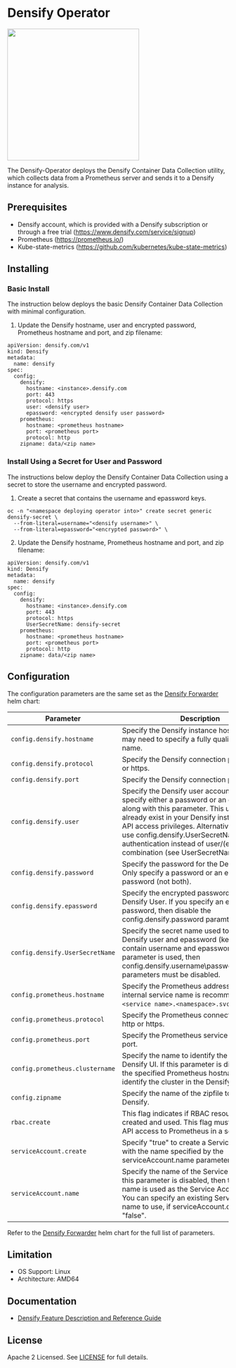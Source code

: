 # Densify Operator

<img src="https://www.densify.com/wp-content/uploads/densify.png" width="300">

The Densify-Operator deploys the Densify Container Data Collection utility, which collects data from a Prometheus server and sends it to a Densify instance for analysis. 

## Prerequisites

- Densify account, which is provided with a Densify subscription or through a free trial (https://www.densify.com/service/signup)
- Prometheus (https://prometheus.io/)
- Kube-state-metrics (https://github.com/kubernetes/kube-state-metrics)

## Installing

### Basic Install
The instruction below deploys the basic Densify Container Data Collection with minimal configuration.

1. Update the Densify hostname, user and encrypted password, Prometheus hostname and port, and zip filename:
```
apiVersion: densify.com/v1
kind: Densify
metadata:
  name: densify
spec:
  config:
    densify:
      hostname: <instance>.densify.com
      port: 443
      protocol: https
      user: <densify user>
      epassword: <encrypted densify user password>
    prometheus:
      hostname: <prometheus hostname>
      port: <prometheus port>
      protocol: http
    zipname: data/<zip name>
```

### Install Using a Secret for User and Password
The instructions below deploy the Densify Container Data Collection using a secret to store the username and encrypted password.

1. Create a secret that contains the username and epassword keys.
```
oc -n "<namespace deploying operator into>" create secret generic densify-secret \
  --from-literal=username="<densify username>" \
  --from-literal=epassword="<encrypted password>" \
```

2. Update the Densify hostname, Prometheus hostname and port, and zip filename:
```
apiVersion: densify.com/v1
kind: Densify
metadata:
  name: densify
spec:
  config:
    densify:
      hostname: <instance>.densify.com
      port: 443
      protocol: https
      UserSecretName: densify-secret
    prometheus:
      hostname: <prometheus hostname>
      port: <prometheus port>
      protocol: http
    zipname: data/<zip name>
```
## Configuration
 
The configuration parameters are the same set as the [Densify Forwarder](https://github.com/densify-dev/helm-charts/tree/master/charts/container-optimization-data-forwarder#configuration) helm chart:

| Parameter        | Description           | Default |
| ------------- |-------------|--------|
| `config.densify.hostname` | Specify the Densify instance hostname. You may need to specify a fully qualified domain name. | `<instance>.densify.com` |
| `config.densify.protocol` | Specify the Densify connection protocol: http or https. | `<http/https>` |
| `config.densify.port` | Specify the Densify connection port number. | `443` |
| `config.densify.user` | Specify the Densify user account. You must specify either a password or an epassword along with this parameter. This user must already exist in your Densify instance and have API access privileges. Alternatively, you can use config.densify.UserSecretName for authentication instead of user/(e)password combination (see UserSecretName below). | `nil` |
| `config.densify.password` | Specify the password for the Densify user. Only specify a password or an encrypted password (not both). | `nil` |
| `config.densify.epassword` | Specify the encrypted password for the Densify User. If you specify an encrypted password, then disable the config.densify.password paramter. | `nil` |
| `config.densify.UserSecretName` | Specify the secret name used to store the Densify user and epassword (keys must contain username and epassword). If this parameter is used, then config.densify.username\password\epassword parameters must be disabled. | `nil` |
| `config.prometheus.hostname` | Specify the Prometheus address. Using the internal service name is recommended (i.e. `<service name>.<namespace>.svc`). | `nil` |
| `config.prometheus.protocol` | Specify the Prometheus connection protocol: http or https. | `<http/https>` |
| `config.prometheus.port` | Specify the Prometheus service connection port. | `9090` |
| `config.prometheus.clustername` | Specify the name to identify the cluster in the Densify UI. If this parameter is disabled, then the specified Prometheus hostname is used to identify the cluster in the Densify UI. | `nil` |
| `config.zipname` | Specify the name of the zipfile to send to Densify. | `data/nil` |
| `rbac.create` | This flag indicates if RBAC resources are created and used. This flag must be "true" for API access to Prometheus in a secured cluster. | `true` |
| `serviceAccount.create` | Specify "true" to create a Service Account with the name specified by the serviceAccount.name parameter (see below). | `true` |
| `serviceAccount.name` | Specify the name of the Service Account. If this parameter is disabled, then the Helm chart name is used as the Service Account name. You can specify an existing Service Account name to use, if serviceAccount.create == "false". | `nil` |

Refer to the [Densify Forwarder](https://github.com/densify-dev/helm-charts/tree/master/charts/container-optimization-data-forwarder#configuration) helm chart for the full list of parameters.

## Limitation
* OS Support: Linux
* Architecture: AMD64

## Documentation
* [Densify Feature Description and Reference Guide](https://www.densify.com/docs/Content/Welcome.htm)

## License
Apache 2 Licensed. See [LICENSE](LICENSE) for full details.